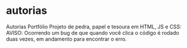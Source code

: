 # autorias
Autorias Portfólio
Projeto de pedra, papel e tesoura em HTML, JS e CSS:
  AVISO: Ocorrendo um bug de que quando você clica o código é rodado duas vezes, em andamento para encontrar o erro.
